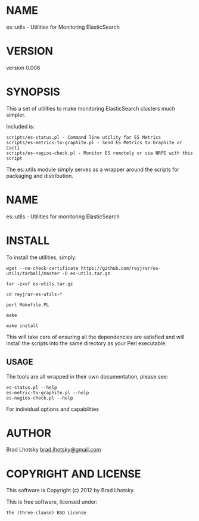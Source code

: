 # NAME

es::utils - Utilities for Monitoring ElasticSearch

# VERSION

version 0.006

# SYNOPSIS

This a set of utilities to make monitoring ElasticSearch clusters much simpler.

Included is:

    scripts/es-status.pl - Command line utility for ES Metrics
    scripts/es-metrics-to-graphite.pl - Send ES Metrics to Graphite or Cacti
    scripts/es-nagios-check.pl - Monitor ES remotely or via NRPE with this script

The es::utils module simply serves as a wrapper around the scripts for packaging and
distribution.

# NAME

es::utils - Utilities for monitoring ElasticSearch

# INSTALL

To install the utilities, simply:

    wget --no-check-certificate https://github.com/reyjrar/es-utils/tarball/master -O es-utils.tar.gz

    tar -zxvf es-utils.tar.gz

    cd reyjrar-es-utils-*

    perl Makefile.PL

    make

    make install

This will take care of ensuring all the dependencies are satisfied and will install the scripts into the same
directory as your Perl executable.

## USAGE

The tools are all wrapped in their own documentation, please see:

    es-status.pl --help
    es-metric-to-graphite.pl --help
    es-nagios-check.pl --help

For individual options and capabilities

# AUTHOR

Brad Lhotsky <brad.lhotsky@gmail.com>

# COPYRIGHT AND LICENSE

This software is Copyright (c) 2012 by Brad Lhotsky.

This is free software, licensed under:

    The (three-clause) BSD License
